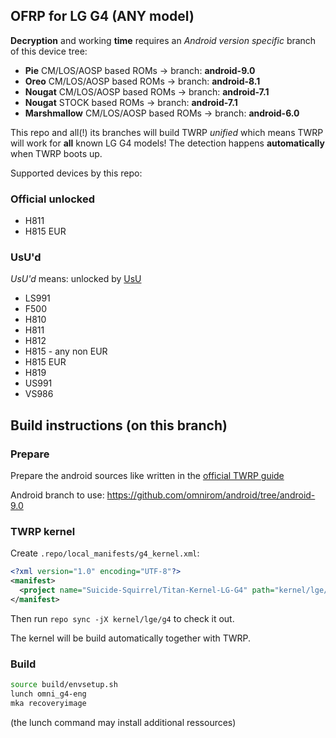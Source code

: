 ## OFRP for LG G4 (ANY model)

**Decryption** and working **time** requires an *Android version specific* branch of this device tree:

* **Pie** CM/LOS/AOSP based ROMs -> branch: **android-9.0**
* **Oreo** CM/LOS/AOSP based ROMs -> branch: **android-8.1**
* **Nougat** CM/LOS/AOSP based ROMs -> branch: **android-7.1**
* **Nougat** STOCK based ROMs -> branch: **android-7.1**
* **Marshmallow** CM/LOS/AOSP based ROMs -> branch: **android-6.0**

This repo and all(!) its branches will build TWRP *unified* which means TWRP will work for **all** known LG G4 models!
The detection happens **automatically** when TWRP boots up.

Supported devices by this repo:

### Official unlocked
* H811
* H815 EUR

### UsU'd
_UsU'd_ means: unlocked by [UsU](https://bit.do/unlockg4)

* LS991
* F500
* H810
* H811
* H812
* H815 - any non EUR
* H815 EUR
* H819
* US991
* VS986

## Build instructions (on this branch)

### Prepare

Prepare the android sources like written in the [official TWRP guide](http://forum.xda-developers.com/showthread.php?t=1943625)

Android branch to use: https://github.com/omnirom/android/tree/android-9.0

### TWRP kernel

Create `.repo/local_manifests/g4_kernel.xml`:

```xml
<?xml version="1.0" encoding="UTF-8"?>
<manifest>
  <project name="Suicide-Squirrel/Titan-Kernel-LG-G4" path="kernel/lge/g4" remote="github" revision="oreo-mr1-release_synced" />
</manifest>
```
Then run `repo sync -jX kernel/lge/g4` to check it out.

The kernel will be build automatically together with TWRP.

### Build

```sh
source build/envsetup.sh
lunch omni_g4-eng
mka recoveryimage
```
(the lunch command may install additional ressources)


